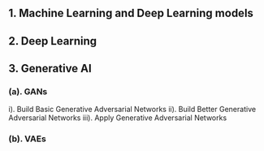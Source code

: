 ## 1. Machine Learning and Deep Learning models 

## 2. Deep Learning 

## 3. Generative AI 
###   (a). GANs 
i). Build Basic Generative Adversarial Networks
ii). Build Better Generative Adversarial Networks
iii). Apply Generative Adversarial Networks
###   (b). VAEs
<br>
<br>
<br>
